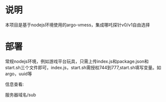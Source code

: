 # 说明

本项目是基于nodejs环境使用的argo-vmess，集成哪吒探针v0/v1自由选择

# 部署

常规nodejs环境，例如游戏平台玩具，只需上传index.js和package.json和start.sh三个文件即可，index.js，start.sh需授权744到777,start.sh填写变量。如argo，uuid等

信息查看:

服务器域名/sub
